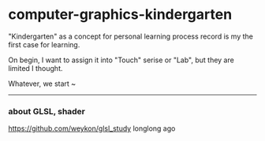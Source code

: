 # computer-graphics-kindergarten

"Kindergarten" as a concept for personal learning process record is my the first case for learning.

On begin, I want to assign it into "Touch" serise or "Lab", but they are limited I thought.

Whatever, we start ~

---

### about GLSL, shader 
https://github.com/weykon/glsl_study   longlong ago
